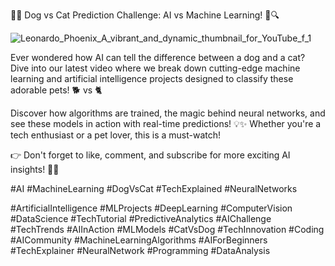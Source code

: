 
🐶🐱 Dog vs Cat Prediction Challenge: AI vs Machine Learning! 🤖🔍


![Leonardo_Phoenix_A_vibrant_and_dynamic_thumbnail_for_YouTube_f_1](https://github.com/user-attachments/assets/5280cb05-ae13-457d-a8eb-89bba9b03198)


Ever wondered how AI can tell the difference between a dog and a cat? Dive into our latest video where we break down cutting-edge machine learning and artificial intelligence projects designed to classify these adorable pets! 🐕 vs 🐈

Discover how algorithms are trained, the magic behind neural networks, and see these models in action with real-time predictions! 💡✨ Whether you're a tech enthusiast or a pet lover, this is a must-watch!

👉 Don't forget to like, comment, and subscribe for more exciting AI insights! 🚀🔬

#AI #MachineLearning #DogVsCat #TechExplained #NeuralNetworks



#ArtificialIntelligence #MLProjects #DeepLearning #ComputerVision #DataScience #TechTutorial #PredictiveAnalytics #AIChallenge #TechTrends #AIInAction #MLModels #CatVsDog #TechInnovation #Coding #AICommunity #MachineLearningAlgorithms #AIForBeginners #TechExplainer #NeuralNetwork #Programming #DataAnalysis
